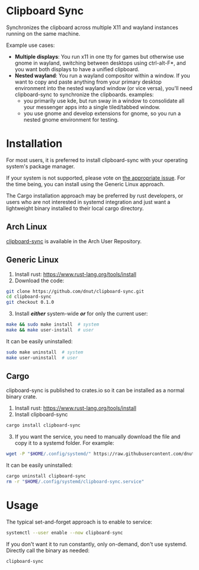 # Clipboard Sync

Synchronizes the clipboard across multiple X11 and wayland instances running on the same machine.

Example use cases:

- **Multiple displays**: You run x11 in one tty for games but otherwise use gnome in wayland, switching between desktops using ctrl-alt-F*, and you want both displays to have a unified clipboard.
- **Nested wayland**: You run a wayland compositor within a window. If you want to copy and paste anything from your primary desktop environment into the nested wayland window (or vice versa), you'll need clipboard-sync to synchronize the clipboards. examples:
  - you primarily use kde, but run sway in a window to consolidate all your messenger apps into a single tiled/tabbed window.
  - you use gnome and develop extensions for gnome, so you run a nested gnome environment for testing.

# Installation
For most users, it is preferred to install clipboard-sync with your operating system's package manager.

If your system is not supported, please vote on [the appropriate issue](https://github.com/dnut/clipboard-sync/issues?q=is%3Aopen+is%3Aissue+label%3Adistribution). For the time being, you can install using the Generic Linux approach.

The Cargo installation approach may be preferred by rust developers, or users who are not interested in systemd integration and just want a lightweight binary installed to their local cargo directory.

## Arch Linux
[clipboard-sync](https://aur.archlinux.org/packages/clipboard-sync) is available in the Arch User Repository.

## Generic Linux
1. Install rust: https://www.rust-lang.org/tools/install
2. Download the code:
```bash
git clone https://github.com/dnut/clipboard-sync.git
cd clipboard-sync
git checkout 0.1.0
```
3. Install ***either*** system-wide ***or*** for only the current user:
```bash
make && sudo make install  # system
make && make user-install  # user
```
It can be easily uninstalled:
```bash
sudo make uninstall  # system
make user-uninstall  # user
```
## Cargo
clipboard-sync is published to crates.io so it can be installed as a normal binary crate.

1. Install rust: https://www.rust-lang.org/tools/install
2. Install clipboard-sync
```bash
cargo install clipboard-sync
```
3. If you want the service, you need to manually download the file and copy it to a systemd folder. For example:
```bash
wget -P "$HOME/.config/systemd/" https://raw.githubusercontent.com/dnut/clipboard-sync/master/clipboard-sync.service
```
It can be easily uninstalled:
```bash
cargo uninstall clipboard-sync
rm -r "$HOME/.config/systemd/clipboard-sync.service"
```

# Usage
The typical set-and-forget approach is to enable to service:
```bash
systemctl --user enable --now clipboard-sync
```

If you don't want it to run constantly, only on-demand, don't use systemd. Directly call the binary as needed:
```bash
clipboard-sync
```
